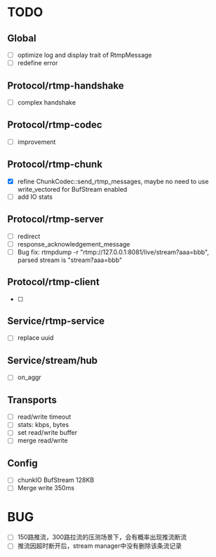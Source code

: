 # TODO
## Global
- [ ] optimize log and display trait of RtmpMessage
- [ ] redefine error

## Protocol/rtmp-handshake
- [ ] complex handshake

## Protocol/rtmp-codec
- [ ] improvement

## Protocol/rtmp-chunk
- [x] refine ChunkCodec::send_rtmp_messages, maybe no need to use write_vectored for BufStream enabled
- [ ] add IO stats

## Protocol/rtmp-server
- [ ] redirect
- [ ] response_acknowledgement_message
- [ ] Bug fix: rtmpdump -r "rtmp://127.0.0.1:8081/live/stream?aaa=bbb", parsed stream is "stream?aaa=bbb"

## Protocol/rtmp-client
- [ ] 

## Service/rtmp-service
- [ ] replace uuid

## Service/stream/hub
- [ ] on_aggr

## Transports
- [ ] read/write timeout
- [ ] stats: kbps, bytes
- [ ] set read/write buffer
- [ ] merge read/write

## Config
- [ ] chunkIO BufStream 128KB
- [ ] Merge write 350ms

# BUG
- [ ] 150路推流，300路拉流的压测场景下，会有概率出现推流断流
- [ ] 推流因超时断开后，stream manager中没有删除该条流记录